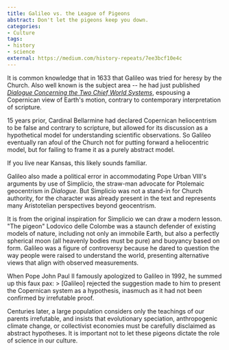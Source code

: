 ```yaml
---
title: Galileo vs. the League of Pigeons
abstract: Don't let the pigeons keep you down.
categories:
- Culture
tags:
- history
- science
external: https://medium.com/history-repeats/7ee3bcf10e4c
---
```


It is common knowledge that in 1633 that Galileo was tried for heresy by the Church. Also well known is the subject area -- he had just published _[Dialogue Concerning the Two Chief World Systems][dialog]_, espousing a Copernican view of Earth's motion, contrary to contemporary interpretation of scripture.

[dialog]: http://www.goodreads.com/book/show/68218.Dialogue_Concerning_the_Two_Chief_World_Systems

15 years prior, Cardinal Bellarmine had declared Copernican heliocentrism to be false and contrary to scripture, but allowed for its discussion as a hypothetical model for understanding scientific observations. So Galileo eventually ran afoul of the Church not for putting forward a heliocentric model, but for failing to frame it as a purely abstract model.

If you live near Kansas, this likely sounds familiar.

Galileo also made a political error in accommodating Pope Urban VIII's arguments by use of Simplicio, the straw-man advocate for Ptolemaic geocentrism in _Dialogue_. But Simplicio was not a stand-in for Church authority, for the character was already present in the text and represents many Aristotelian perspectives beyond geocentrism.

It is from the original inspiration for Simplicio we can draw a modern lesson. "The pigeon" Lodovico delle Colombe was a staunch defender of existing models of nature, including not only an immobile Earth, but also a perfectly spherical moon (all heavenly bodies must be pure) and buoyancy based on form. Galileo was a figure of controversy because he dared to question the way people were raised to understand the world, presenting alternative views that align with observed measurements. 

When Pope John Paul II famously apologized to Galileo in 1992, he summed up this faux pax: > [Galileo] rejected the suggestion made to him to present the Copernican system as a hypothesis, inasmuch as it had not been confirmed by irrefutable proof.

Centuries later, a large population considers only the teachings of our parents  irrefutable, and insists that evolutionary speciation, anthropogenic climate change, or collectivist economies must be carefully disclaimed as abstract hypotheses. It is important not to let these pigeons dictate the role of science in our culture.
